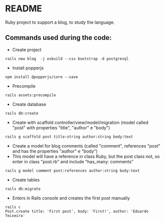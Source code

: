 # README

Ruby project to support a blog, to study the language.

## Commands used during the code:

* Create project
```
rails new blog  -j esbuild --css bootstrap -d postgresql
```

* Install popperjs
```
npm install @popperjs/core --save
```

* Precompile
```
rails assets:precompile
```

* Create database
```
rails db:create
```

* Create with scaffold controller/view/model/migration (model called "post" with properties "title", "author" e "body")
```
rails g scaffold post title:string author:string body:text
```

* Create a model for blog comments (called "comment", references "post" and has the properties "author" e "body")
* This model will have a reference in class Ruby, but the post class not, so enter in class "post.rb" and include "has_many: comments"
```
rails g model comment post:references author:string body:text
```

* Create tables
```
rails db:migrate
```

* Enters in Rails console and creates the first post manually
```
rails c
Post.create title: 'First post', body: 'First!', author: 'Eduardo Teixeira'
```
